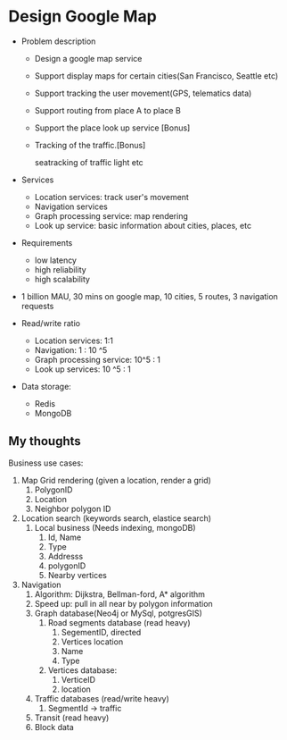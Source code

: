 # Design Google Map

*   Problem description

    *   Design a google map service

    *   Support display maps for certain cities(San Francisco, Seattle etc)

    *   Support tracking the user movement(GPS, telematics data)

    *   Support routing from place A to place B

    *   Support the place look up service [Bonus]

    *   Tracking of the traffic.[Bonus] 

        seatracking of traffic light etc 



*   Services
    *   Location services: track user's movement
    *   Navigation services
    *   Graph processing service: map rendering
    *   Look up service: basic information about cities, places, etc
*   Requirements
    *   low latency
    *   high reliability
    *   high scalability
*   1 billion MAU, 30 mins on google map, 10 cities, 5 routes, 3 navigation requests
*   Read/write ratio
    *   Location services: 1:1
    *   Navigation: 1 : 10 ^5
    *   Graph processing service: 10^5 : 1 
    *   Look up services: 10 ^5 : 1



*   Data storage:
    *   Redis
    *   MongoDB





## My thoughts

Business use cases:

1.   Map Grid rendering (given a location, render a grid)
     1.   PolygonID
     2.   Location
     3.   Neighbor polygon ID
2.   Location search (keywords search, elastice search)
     1.   Local business (Needs indexing, mongoDB)
          1.   Id, Name
          2.   Type
          3.   Addresss
          4.   polygonID
          5.   Nearby vertices
3.   Navigation
     1.   Algorithm: Dijkstra, Bellman-ford, A* algorithm 
     2.   Speed up: pull in all near by polygon information
     3.   Graph database(Neo4j or MySql, potgresGIS)
          1.   Road segments database (read heavy)
               1.   SegementID, directed
               2.   Vertices location
               3.   Name
               4.   Type
          2.   Vertices database:
               1.   VerticeID
               2.   location
     4.   Traffic databases (read/write heavy)
          1.   SegmentId -> traffic
     5.   Transit (read heavy)
     6.   Block data




